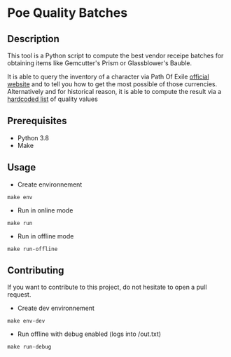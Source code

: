 # Poe Quality Batches

## Description

This tool is a Python script to compute the best vendor receipe batches for obtaining items like Gemcutter's Prism or Glassblower's Bauble.

It is able to query the inventory of a character via Path Of Exile [official website](https://www.pathofexile.com/) and to tell you how to get the most possible of those currencies. Alternatively and for historical reason, it is able to compute the result via a [hardcoded list](poe_quality_batches/samples.py) of quality values

## Prerequisites

- Python 3.8
- Make

## Usage

- Create environnement

``` shell
make env
```

- Run in online mode

``` shell
make run
```

- Run in offline mode

``` shell
make run-offline
```

## Contributing

If you want to contribute to this project, do not hesitate to open a pull request.

- Create dev environnement

``` shell
make env-dev
```

- Run offline with debug enabled (logs into /out.txt)
``` shell
make run-debug
